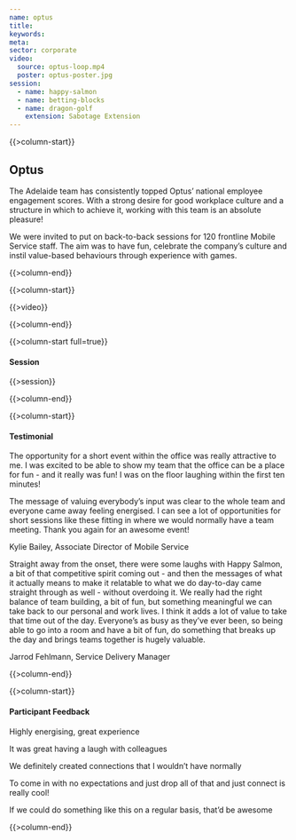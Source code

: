 ```yaml
---
name: optus
title:
keywords:
meta:
sector: corporate
video:
  source: optus-loop.mp4
  poster: optus-poster.jpg
session:
  - name: happy-salmon
  - name: betting-blocks
  - name: dragon-golf
    extension: Sabotage Extension
---
```

{{>column-start}}

## Optus

The Adelaide team has consistently topped Optus’ national employee engagement scores. With
a strong desire for good workplace culture and a structure in which to achieve it, working with
this team is an absolute pleasure!

We were invited to put on back-to-back sessions for 120 frontline Mobile Service staff. The aim
was to have fun, celebrate the company’s culture and instil value-based behaviours through
experience with games.

{{>column-end}}

{{>column-start}}

{{>video}}

{{>column-end}}

{{>column-start full=true}}

#### Session

{{>session}}

{{>column-end}}

{{>column-start}}

#### Testimonial

The opportunity for a short event within the office was really attractive to me. I was excited to
be able to show my team that the office can be a place for fun - and it really was fun! I was on
the floor laughing within the first ten minutes!

The message of valuing everybody’s input was clear to the whole team and everyone came
away feeling energised. I can see a lot of opportunities for short sessions like these fitting in
where we would normally have a team meeting. Thank you again for an awesome event!

Kylie Bailey, Associate Director of Mobile Service

Straight away from the onset, there were some laughs with Happy Salmon, a bit of that
competitive spirit coming out - and then the messages of what it actually means to make it
relatable to what we do day-to-day came straight through as well - without overdoing it. We really had the right balance of team building, a bit of fun, but something meaningful we can take back to our personal and work lives. I think it adds a lot of value to take that time out of the day. Everyone’s as busy as they’ve ever been, so being able to go into a room and have a bit of fun, do something that breaks up the day and brings teams together is hugely valuable.

Jarrod Fehlmann, Service Delivery Manager

{{>column-end}}

{{>column-start}}

#### Participant Feedback

Highly energising, great experience

It was great having a laugh with colleagues

We definitely created connections that I wouldn’t have normally

To come in with no expectations and just drop all of that and just connect is really cool!

If we could do something like this on a regular basis, that’d be awesome

{{>column-end}}